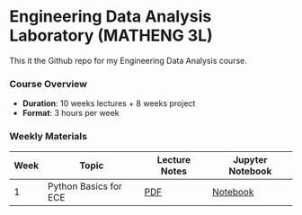 # Engineering Data Analysis Laboratory (MATHENG 3L)
This it the Github repo for my Engineering Data Analysis course.

### Course Overview
- **Duration**: 10 weeks lectures + 8 weeks project
- **Format**: 3 hours per week

### Weekly Materials

| Week | Topic | Lecture Notes | Jupyter Notebook |
|------|-------|---------------|------------------|
| 1 | Python Basics for ECE | [PDF]() | [Notebook](week1/Week_1_Python_Basics_for_ECE.ipynb) |
